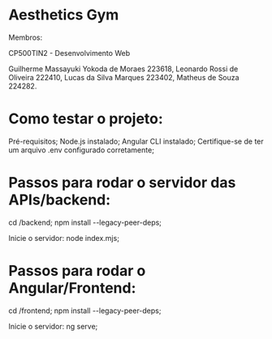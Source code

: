 # Aesthetics Gym
Membros:

CP500TIN2 - Desenvolvimento Web

Guilherme Massayuki Yokoda de Moraes 223618,
Leonardo Rossi de Oliveira 222410,
Lucas da Silva Marques 223402,
Matheus de Souza 224282.


# Como testar o projeto:

Pré-requisitos;
Node.js instalado;
Angular CLI instalado;
Certifique-se de ter um arquivo .env configurado corretamente;

# Passos para rodar o servidor das APIs/backend:

cd /backend;
npm install --legacy-peer-deps;

Inicie o servidor:
node index.mjs;

# Passos para rodar o Angular/Frontend:

cd /frontend;
npm install --legacy-peer-deps;

Inicie o servidor:
ng serve;
